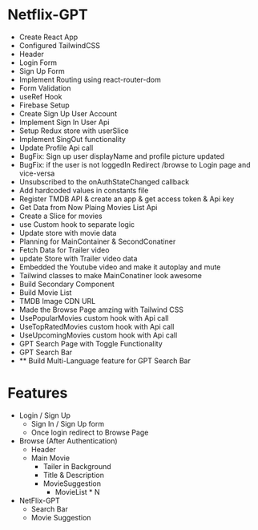 # Netflix-GPT

- Create React App
- Configured TailwindCSS
- Header
- Login Form
- Sign Up Form
- Implement Routing using react-router-dom
- Form Validation
- useRef Hook
- Firebase Setup
- Create Sign Up User Account
- Implement Sign In User Api
- Setup Redux store with userSlice
- Implement SingOut functionality
- Update Profile Api call
- BugFix: Sign up user displayName and profile picture updated
- BugFix: if the user is not loggedIn Redirect /browse to Login page and vice-versa
- Unsubscribed to the onAuthStateChanged callback
- Add hardcoded values in constants file
- Register TMDB API & create an app & get access token & Api key
- Get Data from Now Plaing Movies List Api
- Create a Slice for movies
- use Custom hook to separate logic
- Update store with movie data
- Planning for MainContainer & SecondConatiner
- Fetch Data for Trailer video
- update Store with Trailer video data
- Embedded the Youtube video and make it autoplay and mute
- Tailwind classes to make MainConatiner look awesome
- Build Secondary Component
- Build Movie List
- TMDB Image CDN URL
- Made the Browse Page amzing with Tailwind CSS
- UsePopularMovies custom hook with Api call
- UseTopRatedMovies custom hook with Api call
- UseUpcomingMovies custom hook with Api call
- GPT Search Page with Toggle Functionality
- GPT Search Bar
- ** Build Multi-Language feature for GPT Search Bar

# Features
- Login / Sign Up
    - Sign In / Sign Up form
    - Once login redirect to Browse Page
- Browse (After Authentication)
    - Header
    - Main Movie
        - Tailer in Background
        - Title & Description
        - MovieSuggestion
            - MovieList * N
- NetFlix-GPT
    - Search Bar
    - Movie Suggestion